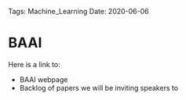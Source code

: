 Tags: Machine_Learning
Date: 2020-06-06
      
# BAAI 

Here is a link to: 

- BAAI webpage 
- Backlog of papers we will be inviting speakers to
